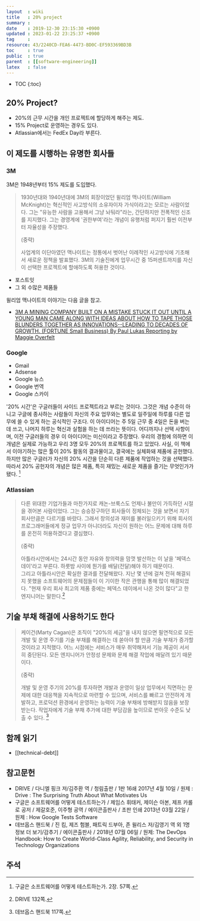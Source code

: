 ```yaml
---
layout  : wiki
title   : 20% project
summary : 
date    : 2019-12-30 23:15:30 +0900
updated : 2023-01-22 23:25:37 +0900
tag     : 
resource: 43/2240CD-FEA6-4473-BD0C-EF593369BD3B
toc     : true
public  : true
parent  : [[software-engineering]]
latex   : false
---
```

* TOC
{:toc}

## 20% Project?

* 20%의 근무 시간을 개인 프로젝트에 할당하게 해주는 제도.
* 15% Project로 운영하는 경우도 있다.
* Atlassian에서는 FedEx Day라 부른다.

## 이 제도를 시행하는 유명한 회사들

### 3M

3M은 1948년부터 15% 제도를 도입했다.

> 1930년대와 1940년대에 3M의 회장이었던 윌리엄 맥나이트(William McKnight)는 혁신적인 사고방식의 소유자이자 가식이라고는 모르는 사람이었다.
그는 "유능한 사람을 고용해서 그냥 놔둬라"라는, 간단하지만 전폭적인 신조를 지지했다.
그는 경영계에 '권한부여'라는 개념이 유행처럼 퍼지기 훨씬 이전부터 자율성을 주장했다.
>
> (중략)
>
> 사업계의 이단아였던 맥나이트는 정통에서 벗어난 이례적인 사고방식에 기초해서 새로운 정책을 발표했다.
3M의 기술진에게 업무시간 중 15퍼센트까지를 자신이 선택한 프로젝트에 할애하도록 허용한 것이다.

* 포스트잇
* 그 외 수많은 제품들

윌리엄 맥나이트의 이야기는 다음 글을 참고.

- [3M A MINING COMPANY BUILT ON A MISTAKE STUCK IT OUT UNTIL A YOUNG MAN CAME ALONG WITH IDEAS ABOUT HOW TO TAPE THOSE BLUNDERS TOGETHER AS INNOVATIONS--LEADING TO DECADES OF GROWTH. (FORTUNE Small Business) By Paul Lukas Reporting by Maggie Overfelt]( https://money.cnn.com/magazines/fsb/fsb_archive/2003/04/01/341016/ )

### Google

* Gmail
* Adsense
* Google 뉴스
* Google 번역
* Google 스카이

>
'20% 시간'은 구글러들이 사이드 프로젝트라고 부르는 것이다.
그것은 개념 수준이 아니고 구글에 종사하는 사람들이 자신의 주요 업무와는 별도로 일주일에 하루를 다른 업무에 쓸 수 있게 하는 공식적인 구조다.
이 아이디어는 주 5일 근무 중 4일은 돈을 버는 데 쓰고, 나머지 하루는 혁신과 실험을 하는 데 쓰라는 뜻이다.
어디까지나 선택 사항이며, 이전 구글러들의 경우 이 아이디어는 미신이라고 주장했다.
우리의 경험에 의하면 이 개념은 실제로 가능하고 우리 3명 모두 20%의 프로젝트를 하고 있었다.
사실, 이 책에서 이야기하는 많은 툴이 20% 활동의 결과물이고, 결국에는 실체화돼 제품에 공헌했다.
하지만 많은 구글러가 자신의 20% 시간을 단순히 다른 제품에 작업하는 것을 선택했다.
따라서 20% 공헌자의 개념은 많은 제품, 특히 재밌는 새로운 제품을 즐기는 무엇인가가 됐다.
[^how-google-test-57]

### Atlassian

> 다른 위대한 기업가들과 마찬가지로 캐논-브룩스도 언제나 불만이 가득하던 시절을 겪어본 사람이었다.
그는 승승장구하던 회사들이 정체되는 것을 보면서 자기 회사만큼은 다르기를 바랐다.
그래서 창의성과 재미를 불러일으키기 위해 회사의 프로그래머들에게 정규 업무가 아니더라도 자신이 원하는 어느 문제에 대해 하루를 온전히 허용하겠다고 결심했다.
>
> (중략)
>
> 아틀라시안에서는 24시간 동안 자유와 창의력을 맘껏 발산하는 이 날을 '페덱스 데이'라고 부른다.
하룻밤 사이에 뭔가를 배달(전달)해야 하기 때문이다.  
그리고 아틀라시안은 확실한 결과를 전달해왔다.
지난 몇 년에 걸쳐 전혀 해결되지 못했을 소프트웨어의 문제점들이 이 기이한 작은 관행을 통해 많이 해결되었다.
"현재 우리 회사 최고의 제품 중에는 페덱스 데이에서 나온 것이 많다"고 한 엔지니어는 말한다.[^drive-fedex]

## 기술 부채 해결에 사용하기도 한다

> 케이건(Marty Cagan)은 조직이 "20%의 세금"을 내지 않으면 필연적으로 모든 개발 및 운영 주기를 기술 부채를 해결하는 데 쏟아야 할 만큼 기술 부채가 증가할 것이라고 지적했다. 어느 시점에는 서비스가 매우 취약해져서 기능 제공이 서서히 중단된다. 모든 엔지니어가 안정성 문제와 문제 해결 작업에 매달려 있기 때문이다.
>
> (중략)
>
> 개발 및 운영 주기의 20%를 투자하면 개발과 운영이 일상 업무에서 직면하는 문제에 대한 대응책을 지속적으로 마련할 수 있으며, 서비스를 빠르고 안전하게 개발하고, 프로덕션 환경에서 운영하는 능력이 기술 부채에 방해받지 않음을 보장받는다. 작업자에게 기술 부채 추가에 대한 부담감을 높이므로 번아웃 수준도 낮출 수 있다.
[^handbook-117]


## 함께 읽기

* [[technical-debt]]

## 참고문헌

- DRIVE / 다니엘 핑크 저/김주환 역 / 청림출판 / 1판 16쇄 2017년 4월 10일 / 원제 : Drive : The Surprising Truth About What Motivates Us
- 구글은 소프트웨어를 어떻게 테스트하는가 / 제임스 휘태커, 제이슨 아본, 제프 카롤로 공저 / 제갈호준, 이주형 공역 / 에이콘출판사 / 초판 인쇄 2013년 03월 22일 / 원제 : How Google Tests Software
- 데브옵스 핸드북 / 진 킴, 제즈 험블, 패트릭 드부아, 존 윌리스 저/김영기 역 외 1명 정보 더 보기/감추기 / 에이콘출판사 / 2018년 07월 06일 / 원제: The DevOps Handbook: How to Create World-Class Agility, Reliability, and Security in Technology Organizations

## 주석

[^drive-fedex]: DRIVE 132쪽.
[^drive-3m]: DRIVE 133쪽.
[^how-google-test-57]: 구글은 소프트웨어를 어떻게 테스트하는가. 2장. 57쪽.

[fedex-day]: http://www.ideachampions.com/weblogs/archives/2011/12/atlassian_is_a.shtml
[atlassian-experiment]: https://www.atlassian.com/blog/archives/20_time_experiment
[^handbook-117]: 데브옵스 핸드북 117쪽.
